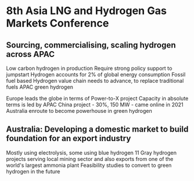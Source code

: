 # 8th Asia LNG and Hydrogen Gas Markets Conference

## Sourcing, commercialising, scaling hydrogen across APAC
Low carbon hydrogen in production
Require strong policy support to jumpstart 
Hydrogen accounts for 2% of global energy consumption
Fossil fuel based 
Hydrogen value chain needs to advance, to replace traditional fuels
APAC green hydrogen

Europe leads the globe in terms of Power-to-X project
Capacity in absolute terms is led by APAC
China project - 30%, 150 MW - came online in 2021
Australia enroute to become powerhouse in green hydrogen 

## Australia: Developing a domestic market to build foundation for an export industry
Mostly using electrolysis, some using blue hydrogen
11 Gray hydrogen projects serving local mining sector and also exports from one of the world's largest ammonia plant
Feasibility studies to convert to green hydrogen in the future

# 